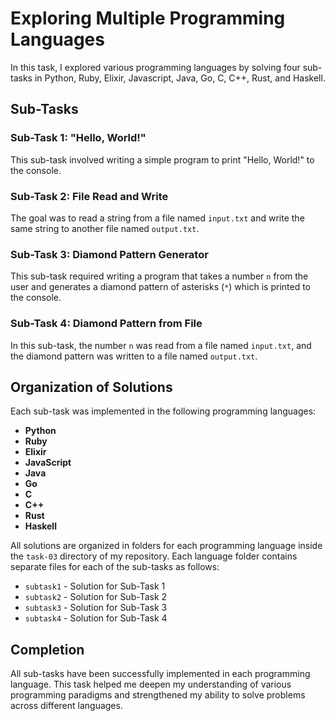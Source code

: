 # Exploring Multiple Programming Languages

In this task, I explored various programming languages by solving four sub-tasks in Python, Ruby, Elixir, Javascript, Java, Go, C, C++, Rust, and Haskell.

## Sub-Tasks

### Sub-Task 1: "Hello, World!"
This sub-task involved writing a simple program to print "Hello, World!" to the console.

### Sub-Task 2: File Read and Write
The goal was to read a string from a file named `input.txt` and write the same string to another file named `output.txt`.

### Sub-Task 3: Diamond Pattern Generator
This sub-task required writing a program that takes a number `n` from the user and generates a diamond pattern of asterisks (`*`) which is printed to the console.

### Sub-Task 4: Diamond Pattern from File
In this sub-task, the number `n` was read from a file named `input.txt`, and the diamond pattern was written to a file named `output.txt`.

## Organization of Solutions

Each sub-task was implemented in the following programming languages:
- **Python**
- **Ruby**
- **Elixir**
- **JavaScript**
- **Java**
- **Go**
- **C**
- **C++**
- **Rust**
- **Haskell**

All solutions are organized in folders for each programming language inside the `task-03` directory of my repository. Each language folder contains separate files for each of the sub-tasks as follows:
- `subtask1` - Solution for Sub-Task 1
- `subtask2` - Solution for Sub-Task 2
- `subtask3` - Solution for Sub-Task 3
- `subtask4` - Solution for Sub-Task 4

## Completion
All sub-tasks have been successfully implemented in each programming language. This task helped me deepen my understanding of various programming paradigms and strengthened my ability to solve problems across different languages.